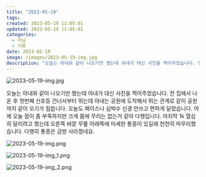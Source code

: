 ```yaml
---
title: "2023-05-19"
tags:
created: 2023-05-19 11:05:01
updated: 2023-05-19 11:05:01
categories:
  - 러닝
  - 기록
date: 2023-05-19
image: /images/2023-05-19-img.jpg
description: "오늘는 아내와 같이 나오기만 했는데 아내가 대신 사진을 찍어주었습니다. 전 집에서 나온 후 첫번째 신호등 건너서부터 뛰는데 아내는 공원에 도착해서 뛰는 관계로 같이 공원까지 같이 오기가 힘듭니다. 오늘도 페이스나 심박수 신경 안쓰고 편하게 달렸습니다. 어제 오늘 잠이 좀 부족하지만 크게"
---
```


![2023-05-19-img.jpg](/images/2023-05-19-img.jpg)
 
 

오늘는 아내와 같이 나오기만 했는데 아내가 대신 사진을 찍어주었습니다. 전 집에서 나온 후 첫번째 신호등 건너서부터 뛰는데 아내는 공원에 도착해서 뛰는 관계로 같이 공원까지 같이 오기가 힘듭니다.
오늘도 페이스나 심박수 신경 안쓰고 편하게 달렸습니다. 어제 오늘 잠이 좀 부족하지만 크게 몸에 무리는 없는거 같아 다행입니다.
마지막 1k 열심히 달리려고 했는데 오른쪽 바깥 무릎 아래쪽에 미세한 통증이 있길래 천천히 마무리했습니다. 다행히 통증은 금방 사라졌네요.

 
 ![2023-05-19-img.png](/images/2023-05-19-img.png)
 
 

 
 ![2023-05-19-img_1.png](/images/2023-05-19-img_1.png)
 
 

 
 ![2023-05-19-img_2.png](/images/2023-05-19-img_2.png)

